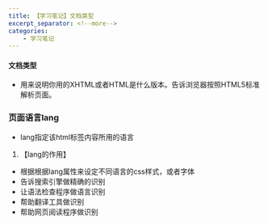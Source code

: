 ```yaml
---
title: 【学习笔记】文档类型
excerpt_separator: <!--more-->
categories: 
    - 学习笔记
---
```

#### 文档类型
<!--MORE-->

- 用来说明你用的XHTML或者HTML是什么版本。<!DOCTYPE html>告诉浏览器按照HTML5标准解析页面。

### 页面语言lang
- lang指定该html标签内容所用的语言

1. 【lang的作用】
- 根据根据lang属性来设定不同语言的css样式，或者字体
- 告诉搜索引擎做精确的识别
- 让语法检查程序做语言识别
- 帮助翻译工具做识别
- 帮助网页阅读程序做识别